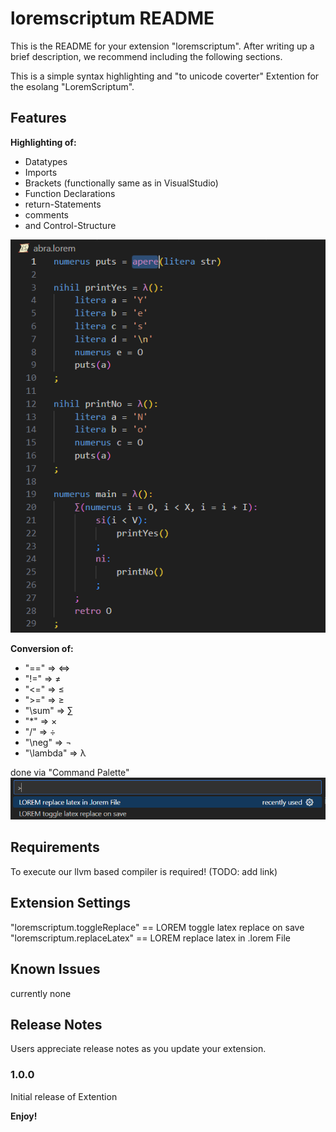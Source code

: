# loremscriptum README

This is the README for your extension "loremscriptum". After writing up a brief description, we recommend including the following sections.

This is a simple syntax highlighting and "to unicode coverter" Extention for the esolang "LoremScriptum".

## Features

**Highlighting of:**
* Datatypes
* Imports
* Brackets (functionally same as in VisualStudio)
* Function Declarations
* return-Statements
* comments
* and Control-Structure

![Highlighting Feature](images/image.png)

**Conversion of:**
* "==" => ⇔
* "!=" => ≠
* "<=" => ≤
* ">=" => ≥
* "\sum" => ∑
* "*" => ×
* "/" => ÷
* "\neg" => ¬
* "\lambda" => λ

done via "Command Palette"
![Extention settings](images/settings.png)

## Requirements

To execute our llvm based compiler is required! (TODO: add link) 

## Extension Settings
"loremscriptum.toggleReplace"  == LOREM toggle latex replace on save
"loremscriptum.replaceLatex" == LOREM replace latex in .lorem File

## Known Issues

currently none

## Release Notes

Users appreciate release notes as you update your extension.

### 1.0.0

Initial release of Extention

**Enjoy!**
